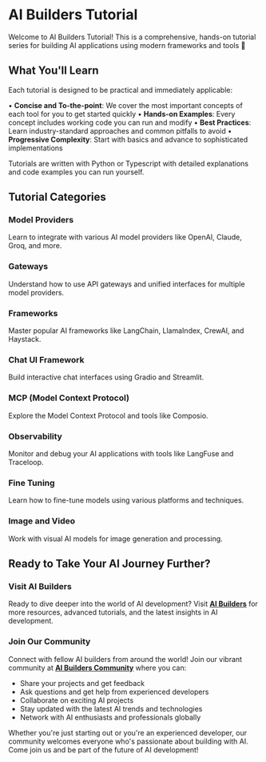 # AI Builders Tutorial

Welcome to AI Builders Tutorial! This is a comprehensive, hands-on tutorial series for building AI applications using modern frameworks and tools 🚀

## What You'll Learn

Each tutorial is designed to be practical and immediately applicable:

• **Concise and To-the-point**: We cover the most important concepts of each tool for you to get started quickly
• **Hands-on Examples**: Every concept includes working code you can run and modify 
• **Best Practices**: Learn industry-standard approaches and common pitfalls to avoid
• **Progressive Complexity**: Start with basics and advance to sophisticated implementations

Tutorials are written with Python or Typescript with detailed explanations and code examples you can run yourself.

## Tutorial Categories

### Model Providers
Learn to integrate with various AI model providers like OpenAI, Claude, Groq, and more.

### Gateways
Understand how to use API gateways and unified interfaces for multiple model providers.

### Frameworks
Master popular AI frameworks like LangChain, LlamaIndex, CrewAI, and Haystack.

### Chat UI Framework
Build interactive chat interfaces using Gradio and Streamlit.

### MCP (Model Context Protocol)
Explore the Model Context Protocol and tools like Composio.

### Observability
Monitor and debug your AI applications with tools like LangFuse and Traceloop.

### Fine Tuning
Learn how to fine-tune models using various platforms and techniques.

### Image and Video
Work with visual AI models for image generation and processing.

## Ready to Take Your AI Journey Further?

### Visit AI Builders

Ready to dive deeper into the world of AI development? Visit **[AI Builders](https://theaibuilders.dev/)** for more resources, advanced tutorials, and the latest insights in AI development.

### Join Our Community

Connect with fellow AI builders from around the world! Join our vibrant community at **[AI Builders Community](https://theaibuilders.dev/community)** where you can:

- Share your projects and get feedback
- Ask questions and get help from experienced developers
- Collaborate on exciting AI projects
- Stay updated with the latest AI trends and technologies
- Network with AI enthusiasts and professionals globally

Whether you're just starting out or you're an experienced developer, our community welcomes everyone who's passionate about building with AI. Come join us and be part of the future of AI development!
